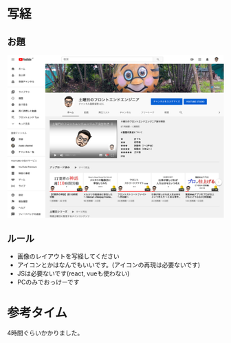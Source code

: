 # 写経

## お題

![demo](src/images/design.png "demo")

## ルール

- 画像のレイアウトを写経してください
- アイコンとかはなんでもいいです。(アイコンの再現は必要ないです)
- JSは必要ないです(react, vueも使わない)
- PCのみでおっけーです

# 参考タイム

4時間ぐらいかかりました。
